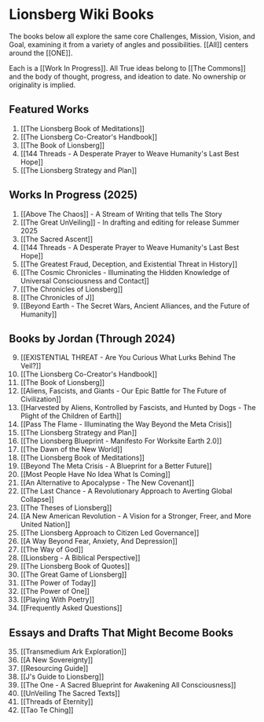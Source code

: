 # Lionsberg Wiki Books 

The books below all explore the same core Challenges, Mission, Vision, and Goal, examining it from a variety of angles and possibilities. [[All]] centers around the [[ONE]].  

Each is a [[Work In Progress]]. All True ideas belong to [[The Commons]] and the body of thought, progress, and ideation to date. No ownership or originality is implied. 

## Featured Works

1. [[The Lionsberg Book of Meditations]]  
2. [[The Lionsberg Co-Creator's Handbook]]  
3. [[The Book of Lionsberg]]  
4. [[144 Threads - A Desperate Prayer to Weave Humanity's Last Best Hope]]  
5. [[The Lionsberg Strategy and Plan]]  

## Works In Progress (2025)

1. [[Above The Chaos]] - A Stream of Writing that tells The Story  
2. [[The Great UnVeiling]] - In drafting and editing for release Summer 2025
3. [[The Sacred Ascent]]  
4. [[144 Threads - A Desperate Prayer to Weave Humanity's Last Best Hope]]  
5. [[The Greatest Fraud, Deception, and Existential Threat in History]]  
6. [[The Cosmic Chronicles - Illuminating the Hidden Knowledge of Universal Consciousness and Contact]]  
7. [[The Chronicles of Lionsberg]]  
8. [[The Chronicles of J]]  
9. [[Beyond Earth - The Secret Wars, Ancient Alliances, and the Future of Humanity]]    

## Books by Jordan (Through 2024)

9. [[EXISTENTIAL THREAT - Are You Curious What Lurks Behind The Veil?]]  
10. [[The Lionsberg Co-Creator's Handbook]]   
11. [[The Book of Lionsberg]]  
12. [[Aliens, Fascists, and Giants  - Our Epic Battle for The Future of Civilization]]  
13. [[Harvested by Aliens, Kontrolled by Fascists, and Hunted by Dogs - The Plight of the Children of Earth]]   
14. [[Pass The Flame - Illuminating the Way Beyond the Meta Crisis]]  
15. [[The Lionsberg Strategy and Plan]]  
16. [[The Lionsberg Blueprint - Manifesto For Worksite Earth 2.0]]  
17. [[The Dawn of the New World]]  
18. [[The Lionsberg Book of Meditations]]  
19. [[Beyond The Meta Crisis - A Blueprint for a Better Future]]  
20. [[Most People Have No Idea What Is Coming]]  
21. [[An Alternative to Apocalypse - The New Covenant]]  
22. [[The Last Chance - A Revolutionary Approach to Averting Global Collapse]]  
23. [[The Theses of Lionsberg]]  
24. [[A New American Revolution - A Vision for a Stronger, Freer, and More United Nation]]  
25. [[The Lionsberg Approach to Citizen Led Governance]]  
26. [[A Way Beyond Fear, Anxiety, And Depression]]   
27. [[The Way of God]]  
28. [[Lionsberg - A Biblical Perspective]]  
29. [[The Lionsberg Book of Quotes]]  
30. [[The Great Game of Lionsberg]]  
31. [[The Power of Today]]  
32. [[The Power of One]]  
33. [[Playing With Poetry]]  
34. [[Frequently Asked Questions]] 


## Essays and Drafts That Might Become Books 

35. [[Transmedium Ark Exploration]]  
36. [[A New Sovereignty]]  
37. [[Resourcing Guide]]  
38. [[J's Guide to Lionsberg]]  
39. [[The One - A Sacred Blueprint for Awakening All Consciousness]]  
40. [[UnVeiling The Sacred Texts]]  
41. [[Threads of Eternity]]  
42. [[Tao Te Ching]]    
